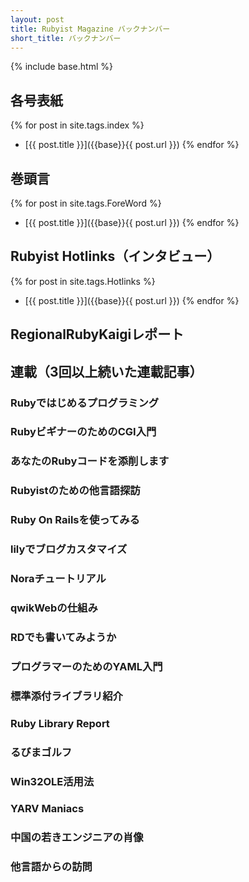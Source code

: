 ```yaml
---
layout: post
title: Rubyist Magazine バックナンバー
short_title: バックナンバー
---
```

{% include base.html %}

## 各号表紙

{% for post in site.tags.index %}
- [{{ post.title }}]({{base}}{{ post.url }})
{% endfor %}

## 巻頭言

{% for post in site.tags.ForeWord %}
- [{{ post.title }}]({{base}}{{ post.url }})
{% endfor %}

## Rubyist Hotlinks（インタビュー）

{% for post in site.tags.Hotlinks %}
- [{{ post.title }}]({{base}}{{ post.url }})
{% endfor %}

## RegionalRubyKaigiレポート

## 連載（3回以上続いた連載記事）

### Rubyではじめるプログラミング

### RubyビギナーのためのCGI入門

### あなたのRubyコードを添削します

### Rubyistのための他言語探訪

### Ruby On Railsを使ってみる

### lilyでブログカスタマイズ

### Noraチュートリアル

### qwikWebの仕組み

### RDでも書いてみようか

### プログラマーのためのYAML入門

### 標準添付ライブラリ紹介

### Ruby Library Report

### るびまゴルフ

### Win32OLE活用法

### YARV Maniacs

### 中国の若きエンジニアの肖像

### 他言語からの訪問
